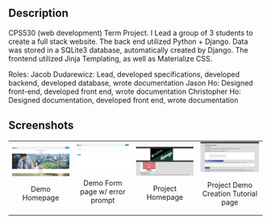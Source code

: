 ## Description
CPS530 (web development) Term Project. I Lead a group of 3 students to create a full stack website. The back end utilized Python + Django. Data was stored in a SQLite3 database, automatically created by Django. The frontend utilized Jinja Templating, as well as Materialize CSS. 

Roles: 
Jacob Dudarewicz: Lead, developed specifications, developed backend, developed database, wrote documentation
Jason Ho: Designed front-end, developed front end, wrote documentation
Christopher Ho: Designed documentation, developed front end, wrote documentation

## Screenshots
<div style="text-align: center">
  <table>
    <tr>
      <td style="text-align: center">
        <img src="https://raw.githubusercontent.com/jdudarewicz/Year_2_Assignments/master/CPS530/Screenshots/demopage.png" width="200" />
        <p>Demo Homepage</p>
      </td>
      <td style="text-align: center">
        <img src="https://raw.githubusercontent.com/jdudarewicz/Year_2_Assignments/master/CPS530/Screenshots/form.png" width="200" />
        <p>Demo Form page w/ error prompt</p>
      </td>
      <td style="text-align: center">
        <img src="https://raw.githubusercontent.com/jdudarewicz/Year_2_Assignments/master/CPS530/Screenshots/main%20page.png" width="200" />
        <p>Project Homepage</p>
      </td>
      <td style="text-align: center">
        <img src="https://raw.githubusercontent.com/jdudarewicz/Year_2_Assignments/master/CPS530/Screenshots/tutorial.png" width="200" />
        <p>Project Demo Creation Tutorial page</p>
      </td>
    </tr>
  </table>
 </div>
